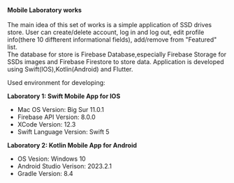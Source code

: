 **Mobile Laboratory works**</br><br/>
The main idea of this set of works is a simple application of SSD drives store. User can create/delete account, log in and log out, edit profile info(there 10 diffterent informational fields), add/remove from "Featured" list.</br> The database for store is Firebase Database,especially Firebase Storage for SSDs images and Firebase Firestore to store data. Application is developed using Swift(IOS),Kotlin(Android) and Flutter.

Used environment for developing:

 **Laboratory 1: Swift Mobile App for IOS**
 
 - Mac OS Version: Big Sur 11.0.1<br/>
 - Firebase API Version: 8.0.0<br/>
 - XCode Version: 12.3<br/>
 - Swift Language Version: Swift 5<br/>
  
**Laboratory 2: Kotlin Mobile App for Android**</br>
  
  - OS Vesion: Windows 10<br/>
  - Android Studio Verison: 2023.2.1<br/>
  - Gradle Version: 8.4<br/>
  
  </br>
